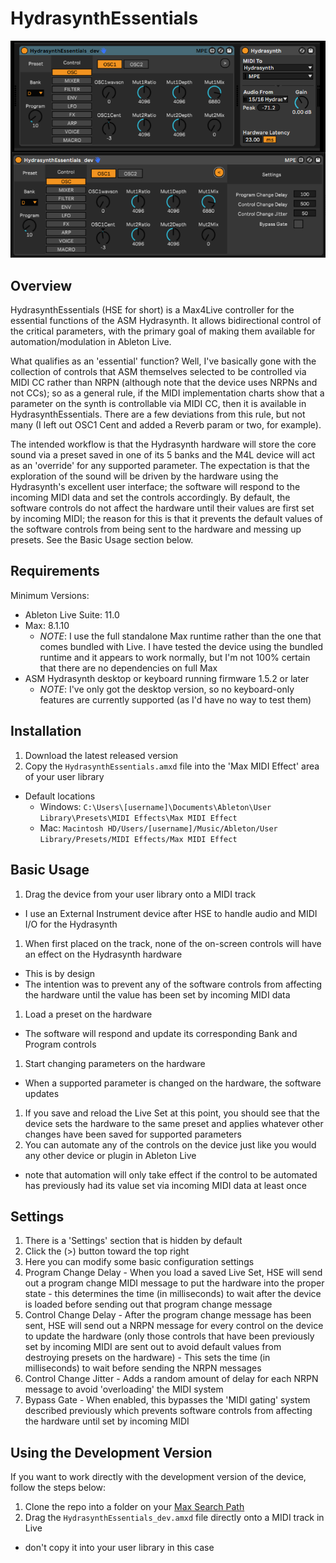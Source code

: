 # HydrasynthEssentials

![UI Screenshot](https://github.com/mgmacleod/HydrasynthEssentials/blob/0315767fd520a80a3ec1f57b77acb42543915e7a/img/v0_1/HSE_v1.0.png "UI Screenshot")

## Overview
HydrasynthEssentials (HSE for short) is a Max4Live controller for the essential functions of the ASM Hydrasynth.  It allows bidirectional control of the critical parameters, with the primary goal of making them available for automation/modulation in Ableton Live.

What qualifies as an 'essential' function? Well, I've basically gone with the collection of controls that ASM themselves selected to be controlled via MIDI CC rather than NRPN (although note that the device uses NRPNs and not CCs); so as a general rule, if the MIDI implementation charts show that a parameter on the synth is controllable via MIDI CC, then it is available in HydrasynthEssentials. There are a few deviations from this rule, but not many (I left out OSC1 Cent and added a Reverb param or two, for example).

The intended workflow is that the Hydrasynth hardware will store the core sound via a preset saved in one of its 5 banks and the M4L device will act as an 'override' for any supported parameter.  The expectation is that the exploration of the sound will be driven by the hardware using the Hydrasynth's excellent user interface; the software will respond to the incoming MIDI data and set the controls accordingly.  By default, the software controls do not affect the hardware until their values are first set by incoming MIDI; the reason for this is that it prevents the default values of the software controls from being sent to the hardware and messing up presets. See the Basic Usage section below.

## Requirements
Minimum Versions:
- Ableton Live Suite: 11.0
- Max: 8.1.10
  - *NOTE*: I use the full standalone Max runtime rather than the one that comes bundled with Live. I have tested the device using the bundled runtime and it appears to work normally, but I'm not 100% certain that there are no dependencies on full Max
- ASM Hydrasynth desktop or keyboard running firmware 1.5.2 or later
  - *NOTE*: I've only got the desktop version, so no keyboard-only features are currently supported (as I'd have no way to test them)

## Installation
1. Download the latest released version
1. Copy the `HydrasynthEssentials.amxd` file into the 'Max MIDI Effect' area of your user library
  - Default locations
    - Windows: `C:\Users\[username]\Documents\Ableton\User Library\Presets\MIDI Effects\Max MIDI Effect`
    - Mac: `Macintosh HD/Users/[username]/Music/Ableton/User Library/Presets/MIDI Effects/Max MIDI Effect`

## Basic Usage
1. Drag the device from your user library onto a MIDI track
  - I use an External Instrument device after HSE to handle audio and MIDI I/O for the Hydrasynth
1. When first placed on the track, none of the on-screen controls will have an effect on the Hydrasynth hardware
  - This is by design
  - The intention was to prevent any of the software controls from affecting the hardware until the value has been set by incoming MIDI data
1. Load a preset on the hardware
  - The software will respond and update its corresponding Bank and Program controls
1. Start changing parameters on the hardware
  - When a supported parameter is changed on the hardware, the software updates
1. If you save and reload the Live Set at this point, you should see that the device sets the hardware to the same preset and applies whatever other changes have been saved for supported parameters
1. You can automate any of the controls on the device just like you would any other device or plugin in Ableton Live
  - note that automation will only take effect if the control to be automated has previously had its value set via incoming MIDI data at least once

## Settings
1. There is a 'Settings' section that is hidden by default
1. Click the (>) button toward the top right
1. Here you can modify some basic configuration settings
  1. Program Change Delay
    - When you load a saved Live Set, HSE will send out a program change MIDI message to put the hardware into the proper state
    - this determines the time (in milliseconds) to wait after the device is loaded before sending out that program change message
  1. Control Change Delay
    - After the program change message has been sent, HSE will send out a NRPN message for every control on the device to update the hardware (only those controls that have been previously set by incoming MIDI are sent out to avoid default values from destroying presets on the hardware)
    - This sets the time (in milliseconds) to wait before sending the NRPN messages
  1. Control Change Jitter
    - Adds a random amount of delay for each NRPN message to avoid 'overloading' the MIDI system
  1. Bypass Gate
    - When enabled, this bypasses the 'MIDI gating' system described previously which prevents software controls from affecting the hardware until set by incoming MIDI

## Using the Development Version

If you want to work directly with the development version of the device, follow the steps below:
1. Clone the repo into a folder on your [Max Search Path](https://docs.cycling74.com/max8/vignettes/search_path)
1. Drag the `HydrasynthEssentials_dev.amxd` file directly onto a MIDI track in Live
  - don't copy it into your user library in this case
